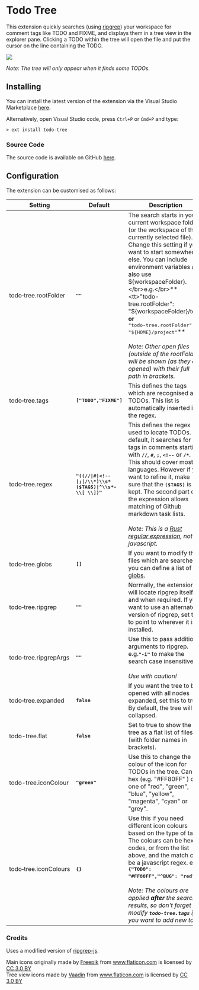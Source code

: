 # Todo Tree

This extension quickly searches (using <a href="https://github.com/BurntSushi/ripgrep">ripgrep</a>) your workspace for comment tags like TODO and FIXME, and displays them in a tree view in the explorer pane. Clicking a TODO within the tree will open the file and put the cursor on the line containing the TODO.

<img src="https://raw.githubusercontent.com/Gruntfuggly/todo-tree/master/resources/screenshot.png">

*Note: The tree will only appear when it finds some TODOs.*

## Installing

You can install the latest version of the extension via the Visual Studio Marketplace [here](https://marketplace.visualstudio.com/items?itemName=Gruntfuggly.todo-tree).

Alternatively, open Visual Studio code, press `Ctrl+P` or `Cmd+P` and type:

    > ext install todo-tree

### Source Code

The source code is available on GitHub [here](https://github.com/Gruntfuggly/todo-tree).

## Configuration

The extension can be customised as follows:

|Setting|Default|Description
|-------|-------|-----------
|todo&#8209;tree.rootFolder|**<tt>""</tt>**|The search starts in your current workspace folder (or the workspace of the currently selected file). Change this setting if you want to start somewhere else. You can include environment variables and also use ${workspaceFolder}.</br>e.g.</br>**<tt>"todo-tree.rootFolder": "${workspaceFolder}/test"</tt>**</br>or</br>**<tt>"todo-tree.rootFolder": "${HOME}/project"</tt>**</br></br>*Note: Other open files (outside of the rootFolder) will be shown (as they are opened) with their full path in brackets.*|
|todo&#8209;tree.tags|**<tt>["TODO","FIXME"]</tt>**|This defines the tags which are recognised as TODOs. This list is automatically inserted into the regex.|
|todo&#8209;tree.regex|**<tt>&#x22;&#x28;&#x28;&#x2f;&#x2f;&#x7c;&#x23;&#x7c;&#x3c;&#x21;&#x2d;&#x2d;&#x7c;&#x3b;&#x7c;&#x2f;&#x5c;&#x5c;&#x2a;&#x29;&#x5c;&#x5c;&#x73;&#x2a;&#x28;&#x24;&#x54;&#x41;&#x47;&#x53;&#x29;&#x7c;&#x5e;&#x5c;&#x5c;&#x73;&#x2a;&#x2d;&#x20;&#x5c;&#x5c;&#x5b;&#x20;&#x5c;&#x5c;&#x5d;&#x29;&#x22;</tt>**|This defines the regex used to locate TODOs. By default, it searches for tags in comments starting with **<tt>//</tt>**, **<tt>#</tt>**, **<tt>;</tt>**, **<tt>&lt;!--</tt>** or **<tt>/*</tt>**.</br>This should cover most languages. However if you want to refine it, make sure that the **<tt>($TAGS)</tt>** is kept. The second part of the expression allows matching of Github markdown task lists.</br><br>*Note: This is a <a href="https://doc.rust-lang.org/regex/regex/index.html>">Rust regular expression</a>, not javascript.*|
|todo&#8209;tree.globs|**<tt>[]</tt>**|If you want to modify the files which are searched, you can define a list of <a href="https://www.npmjs.com/package/glob">globs</a>.|
|todo&#8209;tree.ripgrep|**<tt>""</tt>**|Normally, the extension will locate ripgrep itself as and when required. If you want to use an alternate version of ripgrep, set this to point to wherever it is installed.|
|todo&#8209;tree.ripgrepArgs|**<tt>""</tt>**|Use this to pass additional arguments to ripgrep.</br>e.g.**<tt>"-i"</tt>** to make the search case insensitive</br></br>*Use with caution!*|
|todo&#8209;tree.expanded|**<tt>false</tt>**|If you want the tree to be opened with all nodes expanded, set this to true. By default, the tree will be collapsed.|
|todo-tree.flat|**<tt>false</tt>**|Set to true to show the tree as a flat list of files (with folder names in brackets).|
|todo-tree.iconColour|**<tt>"green"</tt>**|Use this to change the colour of the icon for TODOs in the tree. Can be hex (e.g. "#FF80FF" ) or one of "red", "green", "blue", "yellow", "magenta", "cyan" or "grey".|
|todo&#8209;tree.iconColours|**<tt>{}</tt>**|Use this if you need different icon colours based on the type of tag. The colours can be hex codes, or from the list above, and the match can be a javascript regex. e.g.</br>**<tt>{"TODO": "#FF80FF","^BUG": "red"</tt>**}</br></br>_Note: The colours are applied __after__ the search results, so don't forget to modify **<tt>todo-tree.tags</tt>** if you want to add new tags!_|

### Credits

Uses a modified version of <a href="https://www.npmjs.com/package/ripgrep-js">ripgrep-js</a>.

<div>Main icons originally made by <a href="http://www.freepik.com" title="Freepik">Freepik</a> from <a href="https://www.flaticon.com/" title="Flaticon">www.flaticon.com</a> is licensed by <a href="http://creativecommons.org/licenses/by/3.0/" title="Creative Commons BY 3.0" target="_blank">CC 3.0 BY</a></div>

<div>Tree view icons made by <a href="https://www.flaticon.com/authors/vaadin" title="Vaadin">Vaadin</a> from <a href="https://www.flaticon.com/" title="Flaticon">www.flaticon.com</a> is licensed by <a href="http://creativecommons.org/licenses/by/3.0/" title="Creative Commons BY 3.0" target="_blank">CC 3.0 BY</a></div>
